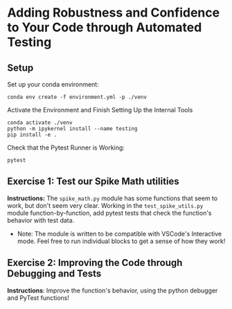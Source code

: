 # Adding Robustness and Confidence to Your Code through Automated Testing

## Setup

Set up your conda environment:

```
conda env create -f environment.yml -p ./venv
```

Activate the Environment and Finish Setting Up the Internal Tools

```
conda activate ./venv
python -m ipykernel install --name testing
pip install -e .
```

Check that the Pytest Runner is Working:

```
pytest
```


## Exercise 1: Test our Spike Math utilities

**Instructions:**  The `spike_math.py` module has some functions that seem to work, but don't seem very clear.  Working in the `test_spike_utils.py` module function-by-function, add pytest tests that check the function's behavior with test data.
  - Note: The module is written to be compatible with VSCode's Interactive mode.  Feel free to run individual blocks to get a sense of how they work!



## Exercise 2: Improving the Code through Debugging and Tests

**Instructions**:  Improve the function's behavior, using the python debugger and PyTest functions!

